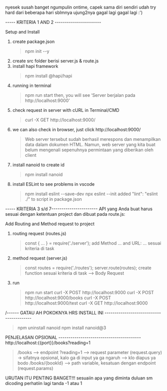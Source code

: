 nyesek susah banget ngumpulin ontime, capek sama diri sendiri 
udah try hard dari beberapa hari sblmnya ujung2nya gagal lagi gagal lagi :')


----- KRITERIA 1 AND 2 -----------------------

Setup and Install 

1.  create package.json
    > npm init --y
2.  create src folder berisi server.js & route.js
3.  install hapi framework
    > npm install @hapi/hapi
4.  running in terminal 
    > npm run start
    > then, you will see ‘Server berjalan pada http://localhost:9000’
5.  check request in server with cURL in Terminal/CMD
    > curl -X GET http://localhost:9000/
6.  we can also check in browser, just click http://localhost:9000/ 
    > Web server tersebut sudah berhasil merespons dan menampilkan data dalam dokumen HTML. Namun, web server yang kita buat belum mengenali sepenuhnya permintaan yang diberikan oleh client
7.  install nanoid to create id
    > npm install nanoid
8.  install ESLint to see problems in vscode
    > npm install eslint --save-dev
    > npx eslint --init
    > added "lint": "eslint ./" to script in package.json


----- KRITERIA 3 s/d 7-----------------------
API yang Anda buat harus sesuai dengan ketentuan project dan dibuat pada route.js:

Add Routing and Method request to project
1.  routing request (routes.js)
    > const { ... } = require('./server');
    > add Method ... and URL: ... sesuai kriteria di task
2.  method request (server.js)
    > const routes = require('./routes');
    > server.route(routes);
    > create function sesuai kriteria di task --> Body Request
3.  run
    > npm run start
    > curl -X POST http://localhost:9000
    > curl -X POST http://localhost:9000/books
    > curl -X POST http://localhost:9000/test
    > curl -X GET http://localhost:9000

/------ GATAU AH POKOKNYA HRS INSTALL INI -----------------------------------------
> npm uninstall nanoid
> npm install nanoid@3

PENJELASAN OPSIONAL -----------------------------------------
http://localhost:{{port}}/books?reading=1
> /books     --> endpoint 
> ?reading=1 --> request parameter (request.query)
> -> sifatnya opsional, kalo ga di input ya ga ngaruh --> klo diapus ya bodo
> /books/{bookId} --> path variable, kesatuan dengan endpoint (request.params)

URUTAN ITU PENTING BANGET!!!
sesuaiin apa yang diminta duluan sm dicoding 
perhatiin lagi tanda -1 atau 1 
